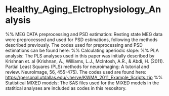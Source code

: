 # Healthy_Aging_Elctrophysiology_Analysis
%% MEG DATA preprocessing and PSD eatimation:
Resting state MEG data were preprocessed and used for PSD estimations, following the methods described previously.
The codes used for preprocessing and PSD estimations can be found here: 
%% Calculating aperiodic slope:
%% PLA analysis:
The PLS analyses used in this paper was initially described by Krishnan et. al (Krishnan, A., Williams, L.J., McIntosh, A.R., & Abdi, H. (2011). Partial Least Squares (PLS) methods for neuroimaging: A tutorial and review. NeuroImage, 56, 455-475). The codes used are found here: https://personal.utdallas.edu/~herve/KWMA_2011_Example_Scripts.zip
%% Statistical MIXED models:
The SAS files used for the MIXED models in the statitical analyses are included as codes in this resository.
